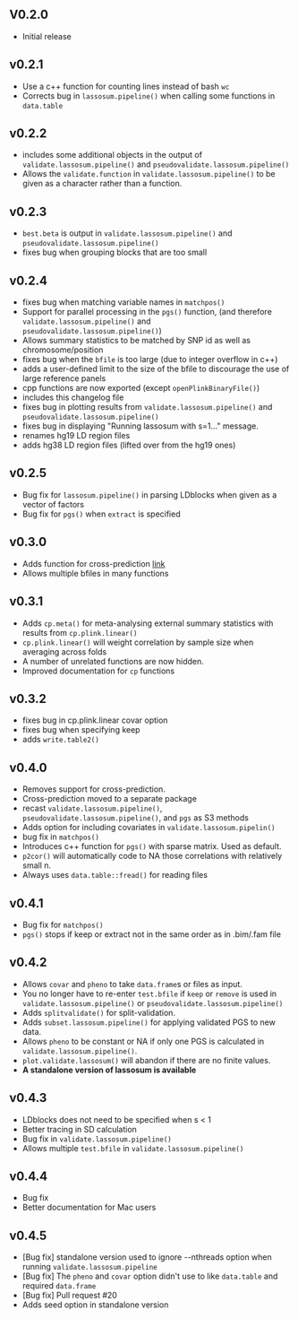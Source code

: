 ## V0.2.0 
* Initial release 

## v0.2.1
* Use a c++ function for counting lines instead of bash `wc`
* Corrects bug in `lassosum.pipeline()` when calling some functions in `data.table`

## v0.2.2
* includes some additional objects in the output of `validate.lassosum.pipeline()` and `pseudovalidate.lassosum.pipeline()`
* Allows the `validate.function` in `validate.lassosum.pipeline()` to be given as a character rather than a function. 

## v0.2.3
* `best.beta` is output in `validate.lassosum.pipeline()` and `pseudovalidate.lassosum.pipeline()`
* fixes bug when grouping blocks that are too small

## v0.2.4
* fixes bug when matching variable names in `matchpos()`
* Support for parallel processing in the `pgs()` function, (and therefore `validate.lassosum.pipeline()` and `pseudovalidate.lassosum.pipeline()`)
* Allows summary statistics to be matched by SNP id as well as chromosome/position 
* fixes bug when the `bfile` is too large (due to integer overflow in c++)
* adds a user-defined limit to the size of the bfile to discourage the use of large reference panels
* cpp functions are now exported (except `openPlinkBinaryFile()`)
* includes this changelog file
* fixes bug in plotting results from `validate.lassosum.pipeline()` and `pseudovalidate.lassosum.pipeline()`
* fixes bug in displaying "Running lassosum with s=1..." message. 
* renames hg19 LD region files
* adds hg38 LD region files (lifted over from the hg19 ones)

## v0.2.5
* Bug fix for `lassosum.pipeline()` in parsing LDblocks when given as a vector of factors
* Bug fix for `pgs()` when `extract` is specified 

## v0.3.0 
* Adds function for cross-prediction [link]()
* Allows multiple bfiles in many functions 

## v0.3.1
* Adds `cp.meta()` for meta-analysing external summary statistics with results from `cp.plink.linear()`
* `cp.plink.linear()` will weight correlation by sample size when averaging across folds
* A number of unrelated functions are now hidden. 
* Improved documentation for `cp` functions

## v0.3.2 
* fixes bug in cp.plink.linear covar option
* fixes bug when specifying keep
* adds `write.table2()` 

## v0.4.0 
* Removes support for cross-prediction. 
* Cross-prediction moved to a separate package
* recast `validate.lassosum.pipeline()`, `pseudovalidate.lassosum.pipeline()`, and `pgs` as S3 methods
* Adds option for including covariates in `validate.lassosum.pipelin()`
* bug fix in `matchpos()`
* Introduces c++ function for `pgs()` with sparse matrix. Used as default. 
* `p2cor()` will automatically code to NA those correlations with relatively small n.
* Always uses `data.table::fread()` for reading files

## v0.4.1
* Bug fix for `matchpos()`
* `pgs()` stops if keep or extract not in the same order as in .bim/.fam file

## v0.4.2
* Allows `covar` and `pheno` to take `data.frame`s or files as input. 
* You no longer have to re-enter `test.bfile` if `keep` or `remove` is used in `validate.lassosum.pipeline()` or `pseudovalidate.lassosum.pipeline()` 
* Adds `splitvalidate()` for split-validation. 
* Adds `subset.lassosum.pipeline()` for applying validated PGS to new data. 
* Allows `pheno` to be constant or NA if only one PGS is calculated in `validate.lassosum.pipeline()`. 
* `plot.validate.lassosum()` will abandon if there are no finite values. 
* **A standalone version of lassosum is available** 

## v0.4.3
* LDblocks does not need to be specified when s < 1
* Better tracing in SD calculation
* Bug fix in `validate.lassosum.pipeline()`
* Allows multiple `test.bfile` in `validate.lassosum.pipeline()`

## v0.4.4
* Bug fix
* Better documentation for Mac users

## v0.4.5
* [Bug fix] standalone version used to ignore --nthreads option when running `validate.lassosum.pipeline`
* [Bug fix] The `pheno` and `covar` option didn't use to like `data.table` and required `data.frame`
* [Bug fix] Pull request #20
* Adds seed option in standalone version 

